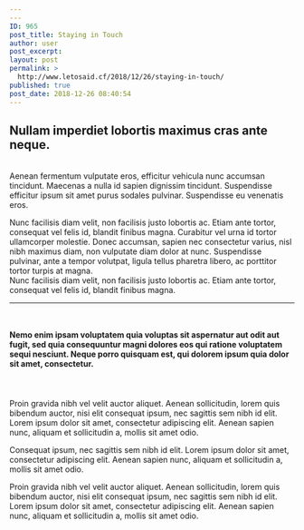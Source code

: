 ```yaml
---
---
ID: 965
post_title: Staying in Touch
author: user
post_excerpt:
layout: post
permalink: >
  http://www.letosaid.cf/2018/12/26/staying-in-touch/
published: true
post_date: 2018-12-26 08:40:54
---
```

<!-- wp:columns -->
<div class="wp-block-columns has-2-columns"><!-- wp:column -->
<div class="wp-block-column"><!-- wp:uagb/advanced-heading {"block_id":"97ecc10b-6c2a-4170-81b8-80add91ffe5e","headingAlign":"left","seperatorStyle":"none","headFontSize":35,"headSpace":0} -->
<div class="wp-block-uagb-advanced-heading" id="uagb-adv-heading-97ecc10b-6c2a-4170-81b8-80add91ffe5e"><h2 class="uagb-heading-text">Nullam imperdiet lobortis maximus cras ante neque.</h2><p class="uagb-desc-text"> <br>Aenean fermentum vulputate eros, efficitur vehicula nunc accumsan tincidunt. Maecenas a nulla id sapien dignissim tincidunt. Suspendisse efficitur ipsum sit amet purus sodales pulvinar. Suspendisse eu venenatis eros.</p></div>
<!-- /wp:uagb/advanced-heading --></div>
<!-- /wp:column -->

<!-- wp:column -->
<div class="wp-block-column"><!-- wp:paragraph -->
<p>Nunc facilisis diam velit, non facilisis justo lobortis ac. Etiam ante tortor, consequat vel felis id, blandit finibus magna. Curabitur vel urna id tortor ullamcorper molestie. Donec accumsan, sapien nec consectetur varius, nisl nibh maximus diam, non vulputate diam dolor at nunc. Suspendisse pulvinar, ante a tempor volutpat, ligula tellus pharetra libero, ac porttitor tortor turpis at magna.  <br>Nunc facilisis diam velit, non facilisis justo lobortis ac. Etiam ante tortor, consequat vel felis id, blandit finibus magna. </p>
<!-- /wp:paragraph --></div>
<!-- /wp:column --></div>
<!-- /wp:columns -->

<!-- wp:separator {"className":"is-style-wide"} -->
<hr class="wp-block-separator is-style-wide" />
<!-- /wp:separator -->

<!-- wp:uagb/advanced-heading {"block_id":"1493a949-f1b0-4e94-88e5-aa514d414c82","headingAlign":"left","subHeadingColor":"#d94948","seperatorStyle":"none","headFontSize":0,"subHeadFontSize":15,"headSpace":0} -->
<div class="wp-block-uagb-advanced-heading" id="uagb-adv-heading-1493a949-f1b0-4e94-88e5-aa514d414c82"><h2 class="uagb-heading-text"></h2><p class="uagb-desc-text"> <br><strong>Nemo enim ipsam voluptatem quia voluptas sit aspernatur aut odit aut fugit, sed quia consequuntur magni dolores eos qui ratione voluptatem sequi nesciunt. Neque porro quisquam est, qui dolorem ipsum quia dolor sit amet, consectetur.﻿</strong> </p></div>
<!-- /wp:uagb/advanced-heading -->

<!-- wp:spacer {"height":25} -->
<div style="height:25px" aria-hidden="true" class="wp-block-spacer"></div>
<!-- /wp:spacer -->

<!-- wp:uagb/section {"block_id":"d1be9fca-cfd5-435f-85ef-fcad67f65c01","bottomPadding":0,"leftPadding":0,"rightPadding":0,"contentWidth":"full_width","innerWidth":1200} -->
<section class="wp-block-uagb-section uagb-section__wrap uagb-section__background-undefined" id="uagb-section-d1be9fca-cfd5-435f-85ef-fcad67f65c01"><div class="uagb-section__overlay"></div><div class="uagb-section__inner-wrap"><!-- wp:columns -->
<div class="wp-block-columns has-2-columns"><!-- wp:column -->
<div class="wp-block-column"><!-- wp:paragraph -->
<p></p>
<!-- /wp:paragraph -->

<!-- wp:paragraph {"align":"left"} -->
<p style="text-align:left">Proin gravida nibh vel velit auctor aliquet. Aenean sollicitudin, lorem quis bibendum auctor, nisi elit consequat ipsum, nec sagittis sem nibh id elit. Lorem ipsum dolor sit amet, consectetur adipiscing elit. Aenean sapien nunc, aliquam et sollicitudin a, mollis sit amet odio. </p>
<!-- /wp:paragraph -->

<!-- wp:paragraph {"align":"left"} -->
<p style="text-align:left"> Consequat ipsum, nec sagittis sem nibh id elit. Lorem ipsum dolor sit amet, consectetur adipiscing elit. Aenean sapien nunc, aliquam et sollicitudin a, mollis sit amet odio. </p>
<!-- /wp:paragraph -->

<!-- wp:paragraph {"align":"left"} -->
<p style="text-align:left">Proin gravida nibh vel velit auctor aliquet. Aenean sollicitudin, lorem quis bibendum auctor, nisi elit consequat ipsum, nec sagittis sem nibh id elit. Lorem ipsum dolor sit amet, consectetur adipiscing elit. Aenean sapien nunc, aliquam et sollicitudin a, mollis sit amet odio. </p>
<!-- /wp:paragraph --></div>
<!-- /wp:column -->

<!-- wp:column -->
<div class="wp-block-column"><!-- wp:image {"id":277} -->
<figure class="wp-block-image"><img src="https://websitedemos.net/sierra-nature-02/wp-content/uploads/sites/339/2018/12/single02-free-img.jpg" alt="" class="wp-image-277" /></figure>
<!-- /wp:image --></div>
<!-- /wp:column --></div>
<!-- /wp:columns --></div></section>
<!-- /wp:uagb/section -->